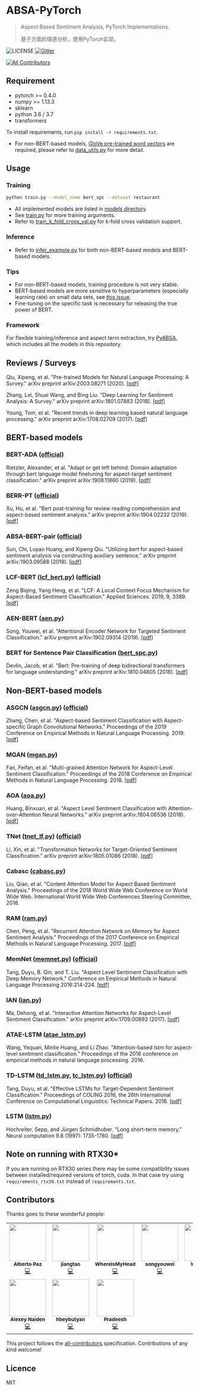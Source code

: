# ABSA-PyTorch

> Aspect Based Sentiment Analysis, PyTorch Implementations.
>
> 基于方面的情感分析，使用PyTorch实现。

![LICENSE](https://img.shields.io/packagist/l/doctrine/orm.svg)
[![Gitter](https://badges.gitter.im/ABSA-PyTorch/community.svg)](https://gitter.im/ABSA-PyTorch/community?utm_source=badge&utm_medium=badge&utm_campaign=pr-badge)
<!-- ALL-CONTRIBUTORS-BADGE:START - Do not remove or modify this section -->
[![All Contributors](https://img.shields.io/badge/all_contributors-10-orange.svg?style=flat-square)](#contributors-)
<!-- ALL-CONTRIBUTORS-BADGE:END -->

## Requirement

* pytorch >= 0.4.0
* numpy >= 1.13.3
* sklearn
* python 3.6 / 3.7
* transformers

To install requirements, run `pip install -r requirements.txt`.

* For non-BERT-based models,
[GloVe pre-trained word vectors](https://github.com/stanfordnlp/GloVe#download-pre-trained-word-vectors) are required, please refer to [data_utils.py](./data_utils.py) for more detail.

## Usage

### Training

```sh
python train.py --model_name bert_spc --dataset restaurant
```

* All implemented models are listed in [models directory](./models/).
* See [train.py](./train.py) for more training arguments.
* Refer to [train_k_fold_cross_val.py](./train_k_fold_cross_val.py) for k-fold cross validation support.

### Inference

* Refer to [infer_example.py](./infer_example.py) for both non-BERT-based models and BERT-based models.

### Tips

* For non-BERT-based models, training procedure is not very stable.
* BERT-based models are more sensitive to hyperparameters (especially learning rate) on small data sets, see [this issue](https://github.com/songyouwei/ABSA-PyTorch/issues/27).
* Fine-tuning on the specific task is necessary for releasing the true power of BERT.

### Framework
For flexible training/inference and aspect term extraction, try [PyABSA](https://github.com/yangheng95/PyABSA), which includes all the models in this repository.

## Reviews / Surveys

Qiu, Xipeng, et al. "Pre-trained Models for Natural Language Processing: A Survey." arXiv preprint arXiv:2003.08271 (2020). [[pdf]](https://arxiv.org/pdf/2003.08271)

Zhang, Lei, Shuai Wang, and Bing Liu. "Deep Learning for Sentiment Analysis: A Survey." arXiv preprint arXiv:1801.07883 (2018). [[pdf]](https://arxiv.org/pdf/1801.07883)

Young, Tom, et al. "Recent trends in deep learning based natural language processing." arXiv preprint arXiv:1708.02709 (2017). [[pdf]](https://arxiv.org/pdf/1708.02709)


## BERT-based models

### BERT-ADA ([official](https://github.com/deepopinion/domain-adapted-atsc))

Rietzler, Alexander, et al. "Adapt or get left behind: Domain adaptation through bert language model finetuning for aspect-target sentiment classification." arXiv preprint arXiv:1908.11860 (2019). [[pdf](https://arxiv.org/pdf/1908.11860)]

### BERR-PT ([official](https://github.com/howardhsu/BERT-for-RRC-ABSA))

Xu, Hu, et al. "Bert post-training for review reading comprehension and aspect-based sentiment analysis." arXiv preprint arXiv:1904.02232 (2019). [[pdf](https://arxiv.org/pdf/1904.02232)]

### ABSA-BERT-pair ([official](https://github.com/HSLCY/ABSA-BERT-pair))

Sun, Chi, Luyao Huang, and Xipeng Qiu. "Utilizing bert for aspect-based sentiment analysis via constructing auxiliary sentence." arXiv preprint arXiv:1903.09588 (2019). [[pdf](https://arxiv.org/pdf/1903.09588.pdf)]

### LCF-BERT ([lcf_bert.py](./models/lcf_bert.py)) ([official](https://github.com/yangheng95/LCF-ABSA))

Zeng Biqing, Yang Heng, et al. "LCF: A Local Context Focus Mechanism for Aspect-Based Sentiment Classification." Applied Sciences. 2019, 9, 3389. [[pdf]](https://www.mdpi.com/2076-3417/9/16/3389/pdf)

### AEN-BERT ([aen.py](./models/aen.py))

Song, Youwei, et al. "Attentional Encoder Network for Targeted Sentiment Classification." arXiv preprint arXiv:1902.09314 (2019). [[pdf]](https://arxiv.org/pdf/1902.09314.pdf)

### BERT for Sentence Pair Classification ([bert_spc.py](./models/bert_spc.py))

Devlin, Jacob, et al. "Bert: Pre-training of deep bidirectional transformers for language understanding." arXiv preprint arXiv:1810.04805 (2018). [[pdf]](https://arxiv.org/pdf/1810.04805.pdf)


## Non-BERT-based models

### ASGCN ([asgcn.py](./models/asgcn.py)) ([official](https://github.com/GeneZC/ASGCN))

Zhang, Chen, et al. "Aspect-based Sentiment Classification with Aspect-specific Graph Convolutional Networks." Proceedings of the 2019 Conference on Empirical Methods in Natural Language Processing. 2019. [[pdf]](https://www.aclweb.org/anthology/D19-1464)

### MGAN ([mgan.py](./models/mgan.py))

Fan, Feifan, et al. "Multi-grained Attention Network for Aspect-Level Sentiment Classification." Proceedings of the 2018 Conference on Empirical Methods in Natural Language Processing. 2018. [[pdf]](http://aclweb.org/anthology/D18-1380)

### AOA ([aoa.py](./models/aoa.py))

Huang, Binxuan, et al. "Aspect Level Sentiment Classification with Attention-over-Attention Neural Networks." arXiv preprint arXiv:1804.06536 (2018). [[pdf]](https://arxiv.org/pdf/1804.06536.pdf)

### TNet ([tnet_lf.py](./models/tnet_lf.py)) ([official](https://github.com/lixin4ever/TNet))

Li, Xin, et al. "Transformation Networks for Target-Oriented Sentiment Classification." arXiv preprint arXiv:1805.01086 (2018). [[pdf]](https://arxiv.org/pdf/1805.01086)

### Cabasc ([cabasc.py](./models/cabasc.py))

Liu, Qiao, et al. "Content Attention Model for Aspect Based Sentiment Analysis." Proceedings of the 2018 World Wide Web Conference on World Wide Web. International World Wide Web Conferences Steering Committee, 2018.

### RAM ([ram.py](./models/ram.py))

Chen, Peng, et al. "Recurrent Attention Network on Memory for Aspect Sentiment Analysis." Proceedings of the 2017 Conference on Empirical Methods in Natural Language Processing. 2017. [[pdf]](http://www.aclweb.org/anthology/D17-1047)

### MemNet ([memnet.py](./models/memnet.py)) ([official](https://drive.google.com/open?id=1Hc886aivHmIzwlawapzbpRdTfPoTyi1U))

Tang, Duyu, B. Qin, and T. Liu. "Aspect Level Sentiment Classification with Deep Memory Network." Conference on Empirical Methods in Natural Language Processing 2016:214-224. [[pdf]](https://arxiv.org/pdf/1605.08900)

### IAN ([ian.py](./models/ian.py))

Ma, Dehong, et al. "Interactive Attention Networks for Aspect-Level Sentiment Classification." arXiv preprint arXiv:1709.00893 (2017). [[pdf]](https://arxiv.org/pdf/1709.00893)

### ATAE-LSTM ([atae_lstm.py](./models/atae_lstm.py))

Wang, Yequan, Minlie Huang, and Li Zhao. "Attention-based lstm for aspect-level sentiment classification." Proceedings of the 2016 conference on empirical methods in natural language processing. 2016.

### TD-LSTM ([td_lstm.py](./models/td_lstm.py), [tc_lstm.py](./models/tc_lstm.py)) ([official](https://drive.google.com/open?id=17RF8MZs456ov9MDiUYZp0SCGL6LvBQl6))

Tang, Duyu, et al. "Effective LSTMs for Target-Dependent Sentiment Classification." Proceedings of COLING 2016, the 26th International Conference on Computational Linguistics: Technical Papers. 2016. [[pdf]](https://arxiv.org/pdf/1512.01100)

### LSTM ([lstm.py](./models/lstm.py))

Hochreiter, Sepp, and Jürgen Schmidhuber. "Long short-term memory." Neural computation 9.8 (1997): 1735-1780. [[pdf](http://citeseerx.ist.psu.edu/viewdoc/download?doi=10.1.1.676.4320&rep=rep1&type=pdf)]

## Note on running with RTX30*
If you are running on RTX30 series there may be some compatibility issues between installed/required versions of torch, cuda.
In that case try using `requirements_rtx30.txt` instead of `requirements.txt`.

## Contributors

Thanks goes to these wonderful people:

<!-- ALL-CONTRIBUTORS-LIST:START - Do not remove or modify this section -->
<!-- prettier-ignore-start -->
<!-- markdownlint-disable -->
<table>
  <tr>
    <td align="center"><a href="https://github.com/AlbertoPaz"><img src="https://avatars2.githubusercontent.com/u/36967362?v=4?s=100" width="100px;" alt=""/><br /><sub><b>Alberto Paz</b></sub></a><br /><a href="https://github.com/songyouwei/ABSA-PyTorch/commits?author=AlbertoPaz" title="Code">💻</a></td>
    <td align="center"><a href="http://taojiang0923@gmail.com"><img src="https://avatars0.githubusercontent.com/u/37891032?v=4?s=100" width="100px;" alt=""/><br /><sub><b>jiangtao </b></sub></a><br /><a href="https://github.com/songyouwei/ABSA-PyTorch/commits?author=jiangtaojy" title="Code">💻</a></td>
    <td align="center"><a href="https://genezc.github.io"><img src="https://avatars0.githubusercontent.com/u/24239326?v=4?s=100" width="100px;" alt=""/><br /><sub><b>WhereIsMyHead</b></sub></a><br /><a href="https://github.com/songyouwei/ABSA-PyTorch/commits?author=GeneZC" title="Code">💻</a></td>
    <td align="center"><a href="https://github.com/songyouwei"><img src="https://avatars1.githubusercontent.com/u/2573291?v=4?s=100" width="100px;" alt=""/><br /><sub><b>songyouwei</b></sub></a><br /><a href="https://github.com/songyouwei/ABSA-PyTorch/commits?author=songyouwei" title="Code">💻</a></td>
    <td align="center"><a href="https://github.com/yangheng95"><img src="https://avatars2.githubusercontent.com/u/51735130?v=4?s=100" width="100px;" alt=""/><br /><sub><b>YangHeng</b></sub></a><br /><a href="https://github.com/songyouwei/ABSA-PyTorch/commits?author=yangheng95" title="Code">💻</a></td>
    <td align="center"><a href="https://github.com/rmarcacini"><img src="https://avatars0.githubusercontent.com/u/40037976?v=4?s=100" width="100px;" alt=""/><br /><sub><b>rmarcacini</b></sub></a><br /><a href="https://github.com/songyouwei/ABSA-PyTorch/commits?author=rmarcacini" title="Code">💻</a></td>
    <td align="center"><a href="https://github.com/ZhangYikaii"><img src="https://avatars1.githubusercontent.com/u/46623714?v=4?s=100" width="100px;" alt=""/><br /><sub><b>Yikai Zhang</b></sub></a><br /><a href="https://github.com/songyouwei/ABSA-PyTorch/commits?author=ZhangYikaii" title="Code">💻</a></td>
  </tr>
  <tr>
    <td align="center"><a href="https://github.com/anayden"><img src="https://avatars0.githubusercontent.com/u/17383?v=4?s=100" width="100px;" alt=""/><br /><sub><b>Alexey Naiden</b></sub></a><br /><a href="https://github.com/songyouwei/ABSA-PyTorch/commits?author=anayden" title="Code">💻</a></td>
    <td align="center"><a href="https://github.com/hbeybutyan"><img src="https://avatars.githubusercontent.com/u/16852864?v=4?s=100" width="100px;" alt=""/><br /><sub><b>hbeybutyan</b></sub></a><br /><a href="https://github.com/songyouwei/ABSA-PyTorch/commits?author=hbeybutyan" title="Code">💻</a></td>
    <td align="center"><a href="https://prasys.info"><img src="https://avatars.githubusercontent.com/u/15159757?v=4?s=100" width="100px;" alt=""/><br /><sub><b>Pradeesh</b></sub></a><br /><a href="https://github.com/songyouwei/ABSA-PyTorch/commits?author=prasys" title="Code">💻</a></td>
  </tr>
</table>

<!-- markdownlint-restore -->
<!-- prettier-ignore-end -->

<!-- ALL-CONTRIBUTORS-LIST:END -->

This project follows the [all-contributors](https://github.com/all-contributors/all-contributors) specification. Contributions of any kind welcome!

## Licence

MIT
